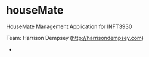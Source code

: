 houseMate
=========

HouseMate Management Application for INFT3930

Team:
Harrison Dempsey (http://harrisondempsey.com)

-
